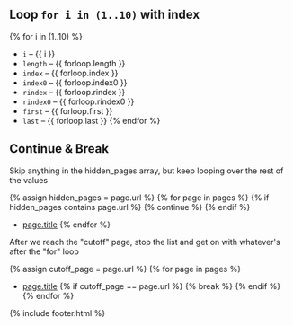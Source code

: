 ## Loop `for i in (1..10)` with index

{% for i in (1..10) %}
- `i` – {{ i }}
- `length` – {{ forloop.length }}
- `index` – {{ forloop.index }}
- `index0` – {{ forloop.index0 }}
- `rindex` – {{ forloop.rindex }}
- `rindex0` – {{ forloop.rindex0 }}
- `first` – {{ forloop.first }}
- `last` – {{ forloop.last }}
{% endfor %}

## Continue & Break

Skip anything in the hidden_pages array, but keep looping over the rest of the values

{% assign hidden_pages = page.url %}
{% for page in pages %}
  {% if hidden_pages contains page.url %}
    {% continue %}
  {% endif %}
- [page.title](page.url)
{% endfor %}

After we reach the "cutoff" page, stop the list and get on with whatever's after the "for" loop

{% assign cutoff_page = page.url %}
{% for page in pages %}
- [page.title](page.url)
  {% if cutoff_page == page.url %}
    {% break %}
  {% endif %}
{% endfor %}

{% include footer.html %}
